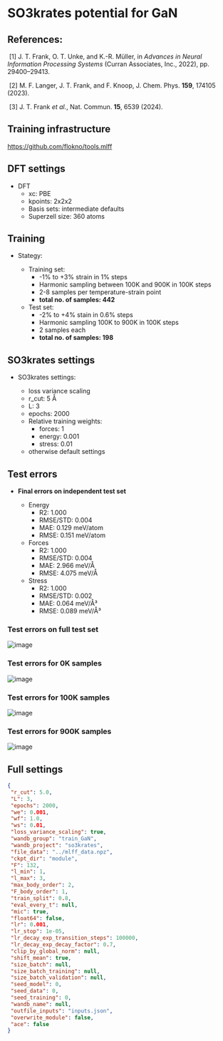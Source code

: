 SO3krates potential for GaN
===

## References:

​    [1] J. T. Frank, O. T. Unke, and K.-R. Müller, in *Advances in Neural Information Processing Systems* (Curran Associates, Inc., 2022), pp. 29400–29413.  

​    [2] M. F. Langer, J. T. Frank, and F. Knoop,  J. Chem. Phys. **159**, 174105 (2023).  

​    [3] J. T. Frank *et al.*, Nat. Commun. **15**, 6539 (2024).   

## Training infrastructure

https://github.com/flokno/tools.mlff

## DFT settings

- DFT
    - xc: PBE
    - kpoints: 2x2x2
    - Basis sets: intermediate defaults
    - Superzell size: 360 atoms

## Training

- Stategy:

    - Training set:
        - -1% to +3% strain in 1% steps
        - Harmonic sampling between 100K and 900K in 100K steps
        - 2-8 samples per temperature-strain point
        - **total no. of samples: 442**
    - Test set:
        - -2% to +4% stain in 0.6% steps
        - Harmonic sampling 100K to 900K in 100K steps
        - 2 samples each
        - **total no. of samples: 198**

## SO3krates settings

- SO3krates settings:

    - loss variance scaling
    - r_cut: 5 Å
    - L: 3
    - epochs: 2000
    - Relative training weights:
        - forces: 1
        - energy: 0.001
        - stress: 0.01
    - otherwise default settings

## Test errors

- **Final errors on independent test set**

    - Energy
        - R2: 1.000
        - RMSE/STD: 0.004
        - MAE: 0.129 meV/atom
        - RMSE: 0.151 meV/atom
    - Forces
        - R2: 1.000
        - RMSE/STD: 0.004
        - MAE: 2.966 meV/Å
        - RMSE: 4.075 meV/Å
    - Stress
        - R2: 1.000
        - RMSE/STD: 0.002
        - MAE: 0.064 meV/Å³
        - RMSE: 0.089 meV/Å³

### Test errors on full test set

![image](./.assets/plot_so3krates_gan_test.png)

### Test errors for 0K samples

![image](./.assets/plot_so3krates_gan_test_000K.png)

### Test errors for 100K samples

![image](./.assets/plot_so3krates_gan_test_100K.png)

### Test errors for 900K samples

![image](./.assets/plot_so3krates_gan_test_900K.png)

## Full settings

```json
{
 "r_cut": 5.0,
 "L": 3,
 "epochs": 2000,
 "we": 0.001,
 "wf": 1.0,
 "ws": 0.01,
 "loss_variance_scaling": true,
 "wandb_group": "train_GaN",
 "wandb_project": "so3krates",
 "file_data": "../mlff_data.npz",
 "ckpt_dir": "module",
 "F": 132,
 "l_min": 1,
 "l_max": 3,
 "max_body_order": 2,
 "F_body_order": 1,
 "train_split": 0.8,
 "eval_every_t": null,
 "mic": true,
 "float64": false,
 "lr": 0.001,
 "lr_stop": 1e-05,
 "lr_decay_exp_transition_steps": 100000,
 "lr_decay_exp_decay_factor": 0.7,
 "clip_by_global_norm": null,
 "shift_mean": true,
 "size_batch": null,
 "size_batch_training": null,
 "size_batch_validation": null,
 "seed_model": 0,
 "seed_data": 0,
 "seed_training": 0,
 "wandb_name": null,
 "outfile_inputs": "inputs.json",
 "overwrite_module": false,
 "ace": false
}
```
